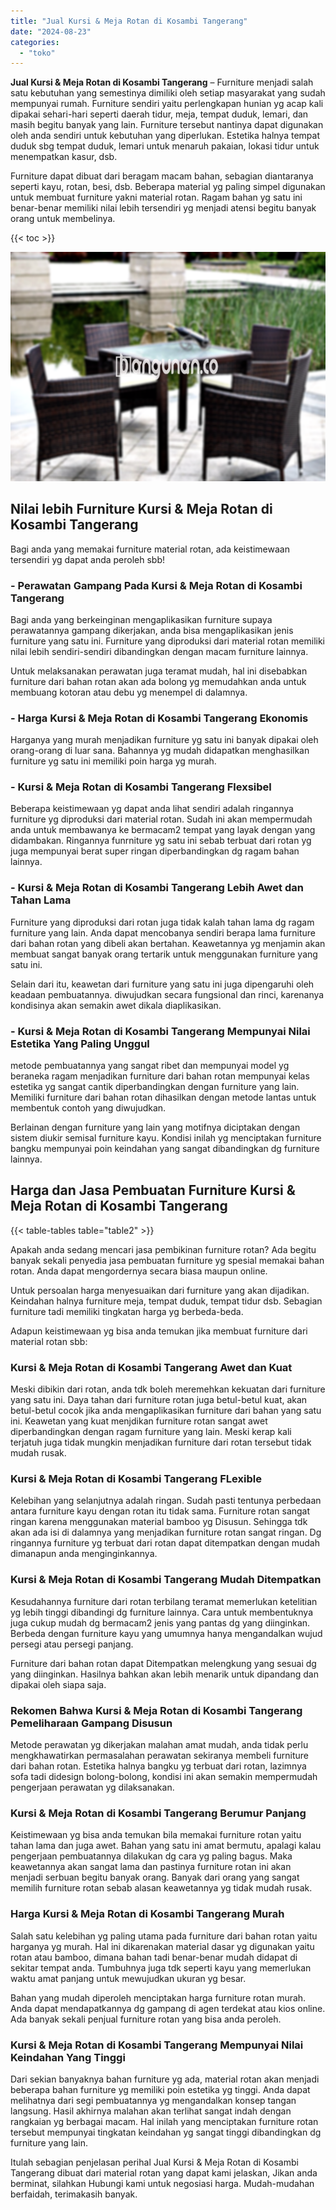 ```yaml
---
title: "Jual Kursi & Meja Rotan di Kosambi Tangerang"
date: "2024-08-23"
categories: 
  - "toko"
---
```


**Jual Kursi & Meja Rotan di Kosambi Tangerang** – Furniture menjadi salah satu kebutuhan yang semestinya dimiliki oleh setiap masyarakat yang sudah mempunyai rumah. Furniture sendiri yaitu perlengkapan hunian yg acap kali dipakai sehari-hari seperti daerah tidur, meja, tempat duduk, lemari, dan masih begitu banyak yang lain. Furniture tersebut nantinya dapat digunakan oleh anda sendiri untuk kebutuhan yang diperlukan. Estetika halnya tempat duduk sbg tempat duduk, lemari untuk menaruh pakaian, lokasi tidur untuk menempatkan kasur, dsb.

Furniture dapat dibuat dari beragam macam bahan, sebagian diantaranya seperti kayu, rotan, besi, dsb. Beberapa material yg paling simpel digunakan untuk membuat furniture yakni material rotan. Ragam bahan yg satu ini benar-benar memiliki nilai lebih tersendiri yg menjadi atensi begitu banyak orang untuk membelinya.

{{< toc >}}

![Jual Kursi & Meja Rotan di Kosambi Tangerang](/images/kursi-meja-rotan-murah22.png)

## Nilai lebih Furniture Kursi & Meja Rotan di Kosambi Tangerang

Bagi anda yang memakai furniture material rotan, ada keistimewaan tersendiri yg dapat anda peroleh sbb!

### \- Perawatan Gampang Pada Kursi & Meja Rotan di Kosambi Tangerang

Bagi anda yang berkeinginan mengaplikasikan furniture supaya perawatannya gampang dikerjakan, anda bisa mengaplikasikan jenis furniture yang satu ini. Furniture yang diproduksi dari material rotan memiliki nilai lebih sendiri-sendiri dibandingkan dengan macam furniture lainnya.

Untuk melaksanakan perawatan juga teramat mudah, hal ini disebabkan furniture dari bahan rotan akan ada bolong yg memudahkan anda untuk membuang kotoran atau debu yg menempel di dalamnya.

### \- Harga Kursi & Meja Rotan di Kosambi Tangerang Ekonomis

Harganya yang murah menjadikan furniture yg satu ini banyak dipakai oleh orang-orang di luar sana. Bahannya yg mudah didapatkan menghasilkan furniture yg satu ini memiliki poin harga yg murah.

### \- Kursi & Meja Rotan di Kosambi Tangerang Flexsibel

Beberapa keistimewaan yg dapat anda lihat sendiri adalah ringannya furniture yg diproduksi dari material rotan. Sudah ini akan mempermudah anda untuk membawanya ke bermacam2 tempat yang layak dengan yang didambakan. Ringannya funrniture yg satu ini sebab terbuat dari rotan yg juga mempunyai berat super ringan diperbandingkan dg ragam bahan lainnya.

### \- Kursi & Meja Rotan di Kosambi Tangerang Lebih Awet dan Tahan Lama

Furniture yang diproduksi dari rotan juga tidak kalah tahan lama dg ragam furniture yang lain. Anda dapat mencobanya sendiri berapa lama furniture dari bahan rotan yang dibeli akan bertahan. Keawetannya yg menjamin akan membuat sangat banyak orang tertarik untuk menggunakan furniture yang satu ini.

Selain dari itu, keawetan dari furniture yang satu ini juga dipengaruhi oleh keadaan pembuatannya. diwujudkan secara fungsional dan rinci, karenanya kondisinya akan semakin awet dikala diaplikasikan.

### \- Kursi & Meja Rotan di Kosambi Tangerang Mempunyai Nilai Estetika Yang Paling Unggul

metode pembuatannya yang sangat ribet dan mempunyai model yg beraneka ragam menjadikan furniture dari bahan rotan mempunyai kelas estetika yg sangat cantik diperbandingkan dengan furniture yang lain. Memiliki furniture dari bahan rotan dihasilkan dengan metode lantas untuk membentuk contoh yang diwujudkan.

Berlainan dengan furniture yang lain yang motifnya diciptakan dengan sistem diukir semisal furniture kayu. Kondisi inilah yg menciptakan furniture bangku mempunyai poin keindahan yang sangat dibandingkan dg furniture lainnya.

## Harga dan Jasa Pembuatan Furniture Kursi & Meja Rotan di Kosambi Tangerang

{{< table-tables table="table2" >}}

Apakah anda sedang mencari jasa pembikinan furniture rotan? Ada begitu banyak sekali penyedia jasa pembuatan furniture yg spesial memakai bahan rotan. Anda dapat mengordernya secara biasa maupun online.

Untuk persoalan harga menyesuaikan dari furniture yang akan dijadikan. Keindahan halnya furniture meja, tempat duduk, tempat tidur dsb. Sebagian furniture tadi memiliki tingkatan harga yg berbeda-beda.

Adapun keistimewaan yg bisa anda temukan jika membuat furniture dari material rotan sbb:

### Kursi & Meja Rotan di Kosambi Tangerang Awet dan Kuat

Meski dibikin dari rotan, anda tdk boleh meremehkan kekuatan dari furniture yang satu ini. Daya tahan dari furniture rotan juga betul-betul kuat, akan betul-betul cocok jika anda mengaplikasikan furniture dari bahan yang satu ini. Keawetan yang kuat menjdikan furniture rotan sangat awet diperbandingkan dengan ragam furniture yang lain. Meski kerap kali terjatuh juga tidak mungkin menjadikan furniture dari rotan tersebut tidak mudah rusak.

### Kursi & Meja Rotan di Kosambi Tangerang FLexible

Kelebihan yang selanjutnya adalah ringan. Sudah pasti tentunya perbedaan antara furniture kayu dengan rotan itu tidak sama. Furniture rotan sangat ringan karena menggunakan material bamboo yg Disusun. Sehingga tdk akan ada isi di dalamnya yang menjadikan furniture rotan sangat ringan. Dg ringannya furniture yg terbuat dari rotan dapat ditempatkan dengan mudah dimanapun anda menginginkannya.

### Kursi & Meja Rotan di Kosambi Tangerang Mudah Ditempatkan

Kesudahannya furniture dari rotan terbilang teramat memerlukan ketelitian yg lebih tinggi dibandingi dg furniture lainnya. Cara untuk membentuknya juga cukup mudah dg bermacam2 jenis yang pantas dg yang diinginkan. Berbeda dengan furniture kayu yang umumnya hanya mengandalkan wujud persegi atau persegi panjang.

Furniture dari bahan rotan dapat Ditempatkan melengkung yang sesuai dg yang diinginkan. Hasilnya bahkan akan lebih menarik untuk dipandang dan dipakai oleh siapa saja.

### Rekomen Bahwa Kursi & Meja Rotan di Kosambi Tangerang Pemeliharaan Gampang Disusun

Metode perawatan yg dikerjakan malahan amat mudah, anda tidak perlu mengkhawatirkan permasalahan perawatan sekiranya membeli furniture dari bahan rotan. Estetika halnya bangku yg terbuat dari rotan, lazimnya sofa tadi didesign bolong-bolong, kondisi ini akan semakin mempermudah pengerjaan perawatan yg dilaksanakan.

### Kursi & Meja Rotan di Kosambi Tangerang Berumur Panjang

Keistimewaan yg bisa anda temukan bila memakai furniture rotan yaitu tahan lama dan juga awet. Bahan yang satu ini amat bermutu, apalagi kalau pengerjaan pembuatannya dilakukan dg cara yg paling bagus. Maka keawetannya akan sangat lama dan pastinya furniture rotan ini akan menjadi serbuan begitu banyak orang. Banyak dari orang yang sangat memilih furniture rotan sebab alasan keawetannya yg tidak mudah rusak.

### Harga Kursi & Meja Rotan di Kosambi Tangerang Murah

Salah satu kelebihan yg paling utama pada furniture dari bahan rotan yaitu harganya yg murah. Hal ini dikarenakan material dasar yg digunakan yaitu rotan atau bamboo, dimana bahan tadi benar-benar mudah didapat di sekitar tempat anda. Tumbuhnya juga tdk seperti kayu yang memerlukan waktu amat panjang untuk mewujudkan ukuran yg besar.

Bahan yang mudah diperoleh menciptakan harga furniture rotan murah. Anda dapat mendapatkannya dg gampang di agen terdekat atau kios online. Ada banyak sekali penjual furniture rotan yang bisa anda peroleh.

### Kursi & Meja Rotan di Kosambi Tangerang Mempunyai Nilai Keindahan Yang Tinggi

Dari sekian banyaknya bahan furniture yg ada, material rotan akan menjadi beberapa bahan furniture yg memiliki poin estetika yg tinggi. Anda dapat melihatnya dari segi pembuatannya yg mengandalkan konsep tangan langsung. Hasil akhirnya malahan akan terlihat sangat indah dengan rangkaian yg berbagai macam. Hal inilah yang menciptakan furniture rotan tersebut mempunyai tingkatan keindahan yg sangat tinggi dibandingkan dg furniture yang lain.

Itulah sebagian penjelasan perihal Jual Kursi & Meja Rotan di Kosambi Tangerang dibuat dari material rotan yang dapat kami jelaskan, Jikan anda berminat, silahkan Hubungi kami untuk negosiasi harga. Mudah-mudahan berfaidah, terimakasih banyak.
